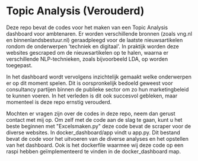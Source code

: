 # Topic Analysis (Verouderd)
Deze repo bevat de codes voor het maken van een Topic Analysis dashboard voor ambtenaren. Er worden verschillende bronnen (zoals vng.nl en binnenlandsbestuur.nl) geraadpleegd voor de laatste nieuwsartikelen rondom de onderwerpen 'techniek en digitaal'. In praktijk worden deze websites gescraped om de nieuwsartikelen op te halen, waarna er  verschillende NLP-technieken, zoals bijvoorbeeld LDA, op worden toegepast.

In het dashboard wordt vervolgens inzichtelijk gemaakt welke onderwerpen er op dit moment spelen. Dit is oorspronkelijk bedoeld geweest voor consultancy partijen binnen de publieke sector om zo hun marketingbeleid te kunnen voeren. In het verleden is dit ook succesvol gebleken, maar momenteel is deze repo ernstig verouderd.

Mochten er vragen zijn over de codes in deze repo, neem dan gerust contact met mij op. Om zelf met de code aan de slag te gaan, kunt u het beste beginnen met "Excelsmaken.py" deze code bevat de scraper voor de diverse websites. In docker_dashboard/app vindt u app.py. Dit bestand bevat de code voor het uitvoeren van de diverse analyses en het opstellen van het dashboard. Ook is het dockerfile waarmee wij deze code op een raspi hebben geïmplementeerd te vinden in de docker_dashboard map.
 
